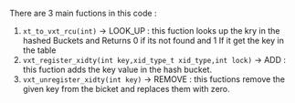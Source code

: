 There are 3 main fuctions in this code :  
1. `xt_to_vxt_rcu(int)` -> LOOK_UP : this fuction looks up the kry in the hashed Buckets and Returns 0 if its not found and 1 If it get the key in the table  
2. `vxt_register_xidty(int key,xid_type_t xid_type,int lock)` -> ADD : this fuction adds the key value in the hash bucket.  
3.  `vxt_unregister_xidty(int key)` -> REMOVE : this fuctions remove the given key from the bicket and replaces them with zero.
